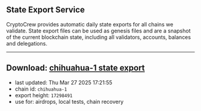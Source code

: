 ## State Export Service
CryptoCrew provides automatic daily state exports for all chains we validate. State export files can be used as genesis files and are a snapshot of the current blockchain state, including all validators, accounts, balances and delegations.

---
**Download: [chihuahua-1 state export](https://dl-eu2.ccvalidators.com/SERVICE/chihuahua/chihuahua-1_export_17298491.json)**
---

- last updated: Thu Mar 27 2025 17:21:55
- chain id: `chihuahua-1`
- export height: `17298491`
- use for: airdrops, local tests, chain recovery
